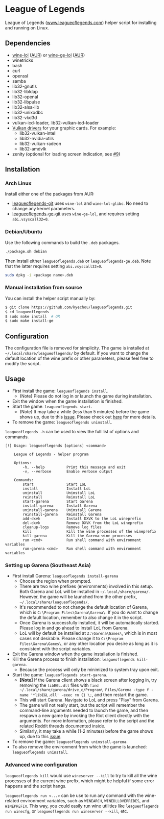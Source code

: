 # League of Legends

League of Legends (www.leagueoflegends.com) helper script for installing and
running on Linux.


## Dependencies

- [wine-lol](https://github.com/M-Reimer/wine-lol)
    ([AUR](https://aur.archlinux.org/packages/wine-lol))
    or [wine-ge-lol](https://github.com/GloriousEggroll/wine-ge-custom)
    ([AUR](https://aur.archlinux.org/packages/wine-ge-lol))
- winetricks
- bash
- curl
- openssl
- samba
- lib32-gnutls
- lib32-libldap
- lib32-openal
- lib32-libpulse
- lib32-alsa-lib
- lib32-unixodbc
- lib32-vkd3d
- vulkan-icd-loader, lib32-vulkan-icd-loader
- [Vulkan drivers](https://wiki.archlinux.org/index.php/Vulkan) for your graphic
  cards. For example:
    - lib32-vulkan-intel
    - lib32-nvidia-utils
    - lib32-vulkan-radeon
    - lib32-amdvlk
- zenity (optional for loading screen indication, see [#9](https://github.com/kyechou/leagueoflegends/pull/9))


## Installation

### Arch Linux

Install either one of the packages from AUR:
- [leagueoflegends-git](https://aur.archlinux.org/packages/leagueoflegends-git)
    uses `wine-lol` and `wine-lol-glibc`. No need to change any kernel
    parameters.
- [leagueoflegends-ge-git](https://aur.archlinux.org/packages/leagueoflegends-ge-git)
    uses `wine-ge-lol`, and requires setting `abi.vsyscall32=0`.

### Debian/Ubuntu

Use the following commands to build the `.deb` packages.

```sh
./package.sh debian
```

Then install either `leagueoflegends.deb` or `leagueoflegends-ge.deb`. Note
that the latter requires setting `abi.vsyscall32=0`.

```sh
sudo dpkg -i <package name>.deb
```

### Manual installation from source

You can install the helper script manually by:

```sh
$ git clone https://github.com/kyechou/leagueoflegends.git
$ cd leagueoflegends
$ sudo make install  # OR
$ sudo make install-ge
```


## Configuration

The configuration file is removed for simplicity. The game is installed at
`~/.local/share/leagueoflegends/` by default. If you want to change the default
location of the wine prefix or other parameters, please feel free to modify the
script.


## Usage

* First install the game: `leagueoflegends install`.
    * (Note) Please do not log in or launch the game during installation.
* Exit the window when the game installation is finished.
* Start the game: `leagueoflegends start`.
    * (Note) It may take a while (less than 5 minutes) before the game shows
      up, due to this
      [issue](https://www.reddit.com/r/leagueoflinux/comments/j07yrg/starting_the_client_script/).
      Please check out [here](https://bugs.winehq.org/show_bug.cgi?id=49412#c23)
      for more details.
* To remove the game: `leagueoflegends uninstall`.

`leagueoflegends -h` can be used to view the full list of options and commands.

```
[!] Usage: leagueoflegends [options] <command>

    League of Legends - helper program

    Options:
        -h, --help          Print this message and exit
        -v, --verbose       Enable verbose output

    Commands:
        start               Start LoL
        install             Install LoL
        uninstall           Uninstall LoL
        reinstall           Reinstall LoL
        start-garena        Start Garena
        install-garena      Install Garena
        uninstall-garena    Uninstall Garena
        reinstall-garena    Reinstall Garena
        add-dxvk            Install DXVK to the LoL wineprefix
        del-dxvk            Remove DXVK from the LoL wineprefix
        cleanup-logs        Remove log files
        kill                Kill the wine processes of the wineprefix
        kill-garena         Kill the Garena wine processes
        run <cmd>           Run shell command with environment variables
        run-garena <cmd>    Run shell command with environment variables
```

### Setting up Garena (Southeast Asia)

* First install Garena: `leagueoflegends install-garena`
    * Choose the region when prompted.
    * There are two wine prefixes (environments) involved in this setup. Both
      Garena and LoL will be installed in `~/.local/share/garena/`. However,
      the game will be launched from the other prefix,
      `~/.local/share/leagueoflegends/`.
    * It's recommended to not change the default location of Garena, which is
      `C:\Program Files\Garena\Garena\`. If you do want to change the default
      location, remember to also change it in the script.
    * Once Garena is successfully installed, it will be automatically started.
      Please log in and go ahead to install LoL from Garena.
    * LoL will by default be installed at `Z:\Garena\Games\`, which is in most
      cases not desirable. Please change it to `C:\Program Files\Garena\Games\`,
      or any other location you desire as long as it is consistent with the
      script variables.
* Exit the Garena window when the game installation is finished.
* Kill the Garena process to finish installation: `leagueoflegends kill-garena`.
    * Because the process will only be minimized to system tray upon exit.
* Start the game: `leagueoflegends start-garena`.
    * **[Note]** If the Garena client shows a black screen after logging in,
      try removing the `libEGL.dll` files with `find
      ~/.local/share/garena/drive_c/Program\ Files/Garena -type f -name
      '*libEGL.dll' -exec rm {} \;`, and then restart the game.
    * This will start Garena. Navigate to LoL and press "Play" from Garena.
    * The game will not really start, but the script will remember the
      command-line arguments needed to launch the game, and then respawn a new
      game by invoking the Riot client directly with the arguments.
      For more information, please refer to the script and the related Reddit
      threads documented inside.
    * Similarly, it may take a while (1-2 minutes) before the game shows up,
      due to this [issue](https://www.reddit.com/r/leagueoflinux/comments/j07yrg/starting_the_client_script/).
* To remove the game: `leagueoflegends uninstall-garena`.
* To also remove the environment from which the game is launched:
  `leagueoflegends uninstall`.

### Advanced wine configuration

`leagueoflegends kill` would use `wineserver --kill` to try to kill all the wine
processes of the current wine prefix, which might be helpful if some error
happens and the script hangs.

`leagueoflegends run <...>` can be use to run any command with the wine-related
environment variables, such as `WINEARCH`, `WINEDLLOVERRIDES`, and `WINEPREFIX`.
This way, you could easily run wine utilities like `leagueoflegends run
winecfg`, or `leagueoflegends run wineserver --kill`, etc.
